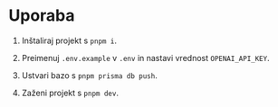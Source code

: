 # Uporaba

1. Inštaliraj projekt s `pnpm i`.

2. Preimenuj `.env.example` v `.env` in nastavi vrednost `OPENAI_API_KEY`.

3. Ustvari bazo s `pnpm prisma db push`.

4. Zaženi projekt s `pnpm dev`.

